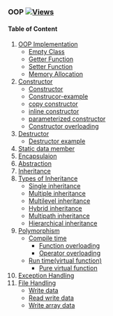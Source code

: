 ### OOP          [![Views](https://hits.seeyoufarm.com/api/count/incr/badge.svg?url=https%3A%2F%2Fgithub.com%2Fprashantjagtap2909%2FOOP&count_bg=%2379C83D&title_bg=%23555555&icon=&icon_color=%23E7E7E7&title=Views&edge_flat=false)](https://hits.seeyoufarm.com)


#### Table of Content
1. [OOP Implementation](https://github.com/prashantjagtap2909/OOP/tree/main/OOP%20Implementation)
     - [Empty Class](https://github.com/prashantjagtap2909/OOP/blob/main/OOP%20Implementation/emptyClass.cpp)
     - [Getter Function](https://github.com/prashantjagtap2909/OOP/blob/main/OOP%20Implementation/getter_function.cpp)
     - [Setter Function](https://github.com/prashantjagtap2909/OOP/blob/main/OOP%20Implementation/setter%20function.cpp)
     - [Memory Allocation](https://github.com/prashantjagtap2909/OOP/blob/main/OOP%20Implementation/memory%20allocation.cpp)
2. [Constructor]()
     - [Constructor](https://github.com/prashantjagtap2909/OOP/blob/main/Constructor-Destructor/Constructor.cpp)
     - [Construcor-example](https://github.com/prashantjagtap2909/OOP/blob/main/Constructor-Destructor/Construcor-example.cpp)
     - [copy constructor](https://github.com/prashantjagtap2909/OOP/blob/main/Constructor-Destructor/copy%20constructor.cpp)
     - [inline constructor](https://github.com/prashantjagtap2909/OOP/blob/main/Constructor-Destructor/inline%20constructor.cpp)
     - [parameterized constructor](https://github.com/prashantjagtap2909/OOP/blob/main/Constructor-Destructor/parameterized%20constructor.cpp)
     - [Constructor overloading](https://github.com/prashantjagtap2909/OOP/blob/main/Constructor-Destructor/Constructor%20overloading.cpp)
3. [Destructor]()
     - [Destructor example](https://github.com/prashantjagtap2909/OOP/blob/main/Constructor-Destructor/Destructor%20example.cpp)
4. [Static data member]()
5. [Encapsulaion](https://github.com/prashantjagtap2909/OOP/blob/main/Encapsulation/encapsulation-example.cpp)
6. [Abstraction](https://github.com/prashantjagtap2909/OOP/blob/main/Abstraction/Abstraction-example.cpp)
7. [Inheritance](https://github.com/prashantjagtap2909/OOP/tree/main/Inheritance)
8. [Types of Inheritance](https://github.com/prashantjagtap2909/OOP/tree/main/Types%20of%20inheritance)
    - [Single inheritance](https://github.com/prashantjagtap2909/OOP/tree/main/Types%20of%20inheritance/Single%20inheritance)
    - [Multiple inheritance](https://github.com/prashantjagtap2909/OOP/blob/main/Types%20of%20inheritance/Multiple%20inheritance/multiple-inheritance.cpp)
    - [Multilevel inheritance](https://github.com/prashantjagtap2909/OOP/blob/main/Types%20of%20inheritance/Multilevel%20Inheritance/Multilevel-example.cpp)
    - [Hybrid inheritance](https://github.com/prashantjagtap2909/OOP/blob/main/Types%20of%20inheritance/Hybrid-inheritance/Hybrid.cpp)
    - [Multipath inheritance](https://github.com/prashantjagtap2909/OOP/blob/main/Types%20of%20inheritance/Multipath%20inheritance/multipath.cpp)
    - [Hierarchical inheritance](https://github.com/prashantjagtap2909/OOP/blob/main/Types%20of%20inheritance/Hierarchical%20inheritance/Hierarchical-inheritance.cpp)
9. [Polymorphism](https://github.com/prashantjagtap2909/OOP/tree/main/Polymorphism)
     - [Compile time](https://github.com/prashantjagtap2909/OOP/tree/main/Polymorphism/Compile-time%20Polymorphism)
        - [Function overloading](https://github.com/prashantjagtap2909/OOP/blob/main/Polymorphism/Compile-time%20Polymorphism/function-overloading.cpp)
        - [Operator overloading](https://github.com/prashantjagtap2909/OOP/blob/main/Polymorphism/Compile-time%20Polymorphism/operator-overloading.cpp)
     - [Run time(virtual function)](https://github.com/prashantjagtap2909/OOP/tree/main/Polymorphism/Vitual%20Function(run%20time%20poly))
        - [Pure virtual function](https://github.com/prashantjagtap2909/OOP/blob/main/Polymorphism/Vitual%20Function(run%20time%20poly)/pure-virtual-function.cpp)
10. [Exception Handling]()
11. [File Handling]()
    - [Write data]()
    - [Read write data]()
    - [Write array data]()
